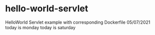 # hello-world-servlet
HelloWorld Servlet example with corresponding Dockerfile
05/07/2021
today is monday
today is saturday
